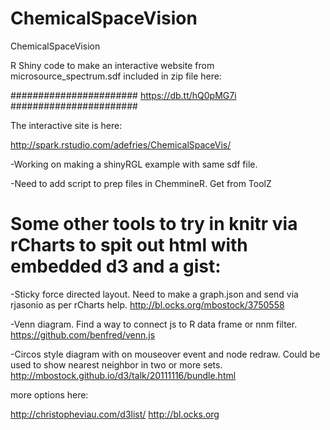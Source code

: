 ChemicalSpaceVision
===================

ChemicalSpaceVision

R Shiny code to make an interactive website from microsource_spectrum.sdf included in zip file here:


#######################
https://db.tt/hQ0pMG7i
#######################


The interactive site is here:


http://spark.rstudio.com/adefries/ChemicalSpaceVis/


-Working on making a shinyRGL example with same sdf file. 




-Need to add script to prep files in ChemmineR. Get from ToolZ




Some other tools to try in knitr via rCharts to spit out html with embedded d3 and a gist:
===

-Sticky force directed layout. Need to make a graph.json and send via rjasonio as per rCharts help.
http://bl.ocks.org/mbostock/3750558

-Venn diagram. Find a way to connect js to R data frame or nnm filter.
https://github.com/benfred/venn.js

-Circos style diagram with on mouseover event and node redraw. Could be used to show nearest neighbor in two or more sets.
http://mbostock.github.io/d3/talk/20111116/bundle.html


more options here:

http://christopheviau.com/d3list/
http://bl.ocks.org
